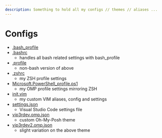 ```yaml
---
description: Something to hold all my configs // themes // aliases ...
---
```


# Configs

* [.bash\_profile](.bash\_profile)
* [.bashrc](.bashrc)
  * handles all bash related settings with bash\_profile
* [.profile](.profile)
  * non-bash version of above
* [.zshrc](.zshrc)
  * my ZSH profile settings
* [Microsoft.PowerShell\_profile.ps1](Microsoft.PowerShell\_profile.ps1)
  * my OMP profile settings mirroring ZSH
* [init.vim](init.vim)
  * my custom VIM aliases, config and settings
* [settings.json](settings.json)
  * Visual Studio Code settings file
* [vip3rdev.omp.json](vip3rdev.omp.json)
  * custom Oh-My-Posh theme
* [vip3rdev2.omp.json](vip3rdev2.omp.json)
  * slight variation on the above theme
